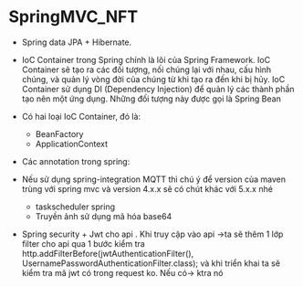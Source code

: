 # SpringMVC_NFT

+ Spring data JPA + Hibernate.
+ IoC Container trong Spring chính là lõi của Spring Framework. IoC Container sẽ tạo ra các đối tượng, nối chúng lại với nhau, cấu hình chúng, và quản lý vòng đời của chúng từ khi tạo ra đến khi bị hủy. IoC Container sử dụng DI (Dependency Injection) để quản lý các thành phần tạo nên một ứng dụng. Những đối tượng này được gọi là Spring Bean
+ Có hai loại IoC Container, đó là:
    - BeanFactory
    - ApplicationContext
    
 + Các annotation trong spring:
  
 + Nếu sử dụng spring-integration MQTT thì chú ý để version của maven trùng với spring mvc và version 4.x.x sẽ có chút khác với 5.x.x nhé
    - taskscheduler spring
    - Truyền ảnh sử dụng mã hóa base64

+ Spring security + Jwt cho api . Khi truy cập vào api ->ta sẽ thêm 1 lớp filter cho api qua 1 bước kiểm tra 
 http.addFilterBefore(jwtAuthenticationFilter(), UsernamePasswordAuthenticationFilter.class);
 và khi triển khai ta sẽ kiểm tra mã jwt có trong request ko. Nếu có-> ktra nó
  
